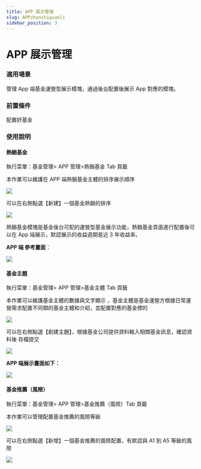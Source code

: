 ```yaml
---
title: APP 展示管理
slug: APPzhanshiguanli
sidebar_position: 3
---
```



# APP 展示管理

### 適用場景

管理 App 端基金運營型展示模塊，通過後台配置後展示 App 對應的模塊。

### 前置條件

配置好基金

### 使用說明

#### 熱銷基金

執行菜單：基金管理&gt; APP 管理&gt;熱銷基金 Tab 頁籤

本作業可以維護在 APP 端熱銷基金主體的排序展示順序

<img src="/assets/THeDb4yWToo2Wgxjyd0cPuZNn3d.png" src-width="3000" src-height="1150" align="center"/>

可以在右側點選【新建】一個基金熱銷的排序

<img src="/assets/Vz4AbYplTokO9cxBT1qcS03YnFb.png" src-width="3008" src-height="1286" align="center"/>

熱銷基金模塊是基金後台可配的運營型基金展示功能，熱銷基金頁面進行配置後可以在 App 端展示，默認展示的收益週期是近 3 年收益率。

**APP 端 參考畫面**：

<img src="/assets/BMl0bK93ho5wyixzlYNctDrSnPg.png" src-width="958" src-height="1722"/>

#### 基金主題

執行菜單：基金管理&gt; APP 管理&gt;基金主體 Tab 頁籤

本作業可以維護基金主體的數據與文字顯示 ，基金主體是基金運營方根據日常運營需求配置不同類的基金主體和介紹，並配置對應的基金標的

<img src="/assets/TeTTbv9yDoo8UzxgRjXcXW8bnjh.png" src-width="2990" src-height="1148" align="center"/>

可以在右側點選【創建主題】，根據基金公司提供資料輸入相關基金訊息，確認資料後 存檔提交

<img src="/assets/XALNbi787oro9hxxVjjcezYsnie.png" src-width="2988" src-height="1666" align="center"/>

**APP 端展示畫面如下：**

<img src="/assets/St5QbZSn4oztjpxcIYRclRKendh.png" src-width="686" src-height="1482"/>

#### 基金推薦（風險）

執行菜單：基金管理&gt; APP 管理&gt;基金推薦（風險）Tab 頁籤

本作業可以管理配置基金推薦的風險等級

<img src="/assets/S7PIbych0oug3RxQawOchLCHnCc.png" src-width="3006" src-height="1436" align="center"/>

可以在右側點選【新增】一個基金推薦的風險配置，有默認與 A1 到 A5 等級的風險

<img src="/assets/XCqWbIjRPo13u5xQVBmcdZixnec.png" src-width="2992" src-height="1432" align="center"/>

